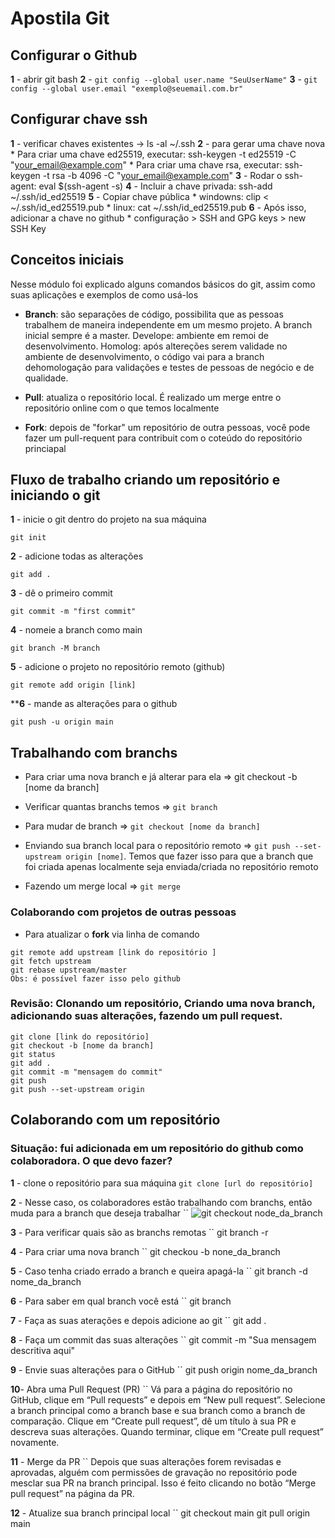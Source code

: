 # Apostila Git

## Configurar o Github
**1** - abrir git bash
**2** - `git config --global user.name "SeuUserName"`
**3** - `git config --global user.email "exemplo@seuemail.com.br"`

## Configurar chave ssh
**1** - verificar chaves existentes -> ls -al ~/.ssh
**2** - para gerar uma chave nova
    * Para criar uma chave ed25519, executar: ssh-keygen -t ed25519 -C "your_email@example.com"
    * Para criar uma chave rsa, executar: ssh-keygen -t rsa -b 4096 -C "your_email@example.com"
**3** - Rodar o ssh-agent: eval $(ssh-agent -s)
**4** - Incluir a chave privada: ssh-add ~/.ssh/id_ed25519
**5** - Copiar chave pública
    * windowns: clip < ~/.ssh/id_ed25519.pub
    * linux: cat ~/.ssh/id_ed25519.pub
**6** - Após isso, adicionar a chave no github
    * configuração > SSH and GPG keys > new SSH Key

## Conceitos iniciais

Nesse módulo foi explicado alguns comandos básicos do git, assim como suas aplicações e exemplos de como usá-los

* **Branch**: são separações de código, possibilita que as pessoas trabalhem de maneira independente em um mesmo projeto. A branch inicial sempre é a master. Develope: ambiente em remoi de desenvolvimento. Homolog: após altereções serem validade no ambiente de desenvolvimento, o código vai para a branch dehomologação para validações e testes de pessoas de negócio e de qualidade.

* **Pull**: atualiza o repositório local. É realizado um merge entre o repositório online com o que temos localmente

* **Fork**: depois de "forkar" um repositório de outra pessoas, você pode fazer um pull-requent para contribuit com o coteúdo do repositório princiapal

## Fluxo de trabalho criando um repositório e iniciando o git

**1** - inicie o git dentro do projeto na sua máquina
```git
git init
```

**2** - adicione todas as alterações
```git
git add .
```

**3** - dê o primeiro commit
```git
git commit -m "first commit"
```

**4** - nomeie a branch como main
```git
git branch -M branch
```

**5** - adicione o projeto no repositório remoto (github)
```git
git remote add origin [link]
```

****6** - mande as alterações para o github
```git
git push -u origin main
```

## Trabalhando com branchs

* Para criar uma nova branch e já alterar para ela =>
git checkout -b [nome da branch]

* Verificar quantas branchs temos => `git branch`

* Para mudar de branch => `git checkout [nome da branch]`

* Enviando sua branch local para o repositório remoto => `git push --set-upstream origin [nome]`. Temos que fazer isso para que a branch que foi criada apenas localmente seja enviada/criada no repositório remoto

* Fazendo um merge local => `git merge`

### Colaborando com projetos de outras pessoas

* Para atualizar o **fork** via linha de comando
```git
git remote add upstream [link do repositório ]
git fetch upstream
git rebase upstream/master
Obs: é possível fazer isso pelo github
```

### Revisão: Clonando um repositório, Criando uma nova branch, adicionando suas alterações, fazendo um pull request. 

```git
git clone [link do repositório]
git checkout -b [nome da branch]
git status
git add .
git commit -m "mensagem do commit"
git push
git push --set-upstream origin 
```

## Colaborando com um repositório

### Situação: fui adicionada em um repositório do github como colaboradora. O que devo fazer?

**1** - clone o repositório para sua máquina
`git clone [url do repositório]`

**2** - Nesse caso, os colaboradores estão trabalhando com branchs, então muda para a branch que deseja trabalhar
``
![git checkout node_da_branch](https://)

**3** - Para verificar quais são as branchs remotas
``
git branch -r

**4** - Para criar uma nova branch
``
git checkou -b none_da_branch

**5** - Caso tenha criado errado a branch e queira apagá-la
``
git branch -d nome_da_branch

**6** - Para saber em qual branch você está
``
git branch

**7** - Faça as suas aterações e depois adicione ao git
``
git add .

**8** - Faça um commit das suas alterações
``
git commit -m "Sua mensagem descritiva aqui"

**9** - Envie suas alterações para o GitHub
``
git push origin nome_da_branch

**10**- Abra uma Pull Request (PR)
``
Vá para a página do repositório no GitHub, clique em “Pull requests” e depois em “New pull request”. Selecione a branch principal como a branch base e sua branch como a branch de comparação. Clique em “Create pull request”, dê um título à sua PR e descreva suas alterações. Quando terminar, clique em “Create pull request” novamente.

**11** - Merge da PR
``
Depois que suas alterações forem revisadas e aprovadas, alguém com permissões de gravação no repositório pode mesclar sua PR na branch principal. Isso é feito clicando no botão “Merge pull request” na página da PR.

**12** - Atualize sua branch principal local
``
git checkout main
git pull origin main
